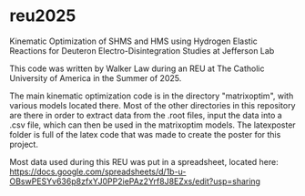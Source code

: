 # reu2025
Kinematic Optimization of SHMS and HMS using Hydrogen Elastic Reactions for Deuteron Electro-Disintegration Studies at Jefferson Lab

This code was written by Walker Law during an REU at The Catholic University of America in the Summer of 2025.

The main kinematic optimization code is in the directory "matrixoptim", with various models located there. Most of the other directories in this repository are there in order to extract data from the .root files, input the data into a .csv file, which can then be used in the matrixoptim models. The latexposter folder is full of the latex code that was made to create the poster for this project.

Most data used during this REU was put in a spreadsheet, located here: https://docs.google.com/spreadsheets/d/1b-u-OBswPESYv636p8zfxYJ0PP2iePAz2Yrf8J8EZxs/edit?usp=sharing
